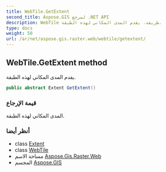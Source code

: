```yaml
---
title: WebTile.GetExtent
second_title: Aspose.GIS لمرجع .NET API
description: WebTile طريقة. يقدم المدى المكاني لهذه الطبقة.
type: docs
weight: 50
url: /ar/net/aspose.gis.raster.web/webtile/getextent/
---
```

## WebTile.GetExtent method

يقدم المدى المكاني لهذه الطبقة.

```csharp
public abstract Extent GetExtent()
```

### قيمة الإرجاع

المدى المكاني لهذه الطبقة.

### أنظر أيضا

* class [Extent](../../../aspose.gis/extent/)
* class [WebTile](../)
* مساحة الاسم [Aspose.Gis.Raster.Web](../../webtile/)
* المجسم [Aspose.GIS](../../../)


